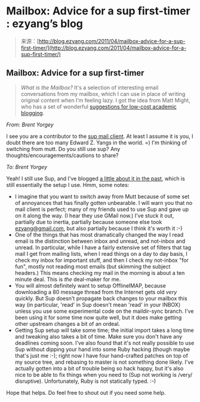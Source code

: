 <!--yml
category: 未分类
date: 2024-07-01 18:17:54
-->

# Mailbox: Advice for a sup first-timer : ezyang’s blog

> 来源：[http://blog.ezyang.com/2011/04/mailbox-advice-for-a-sup-first-timer/](http://blog.ezyang.com/2011/04/mailbox-advice-for-a-sup-first-timer/)

## Mailbox: Advice for a sup first-timer

> *What is the Mailbox?* It's a selection of interesting email conversations from my mailbox, which I can use in place of writing original content when I’m feeling lazy. I got the idea from Matt Might, who has a set of wonderful [suggestions for low-cost academic blogging](http://matt.might.net/articles/how-to-blog-as-an-academic/).

*From: Brent Yorgey*

I see you are a contributor to the [sup mail client](http://sup.rubyforge.org/). At least I assume it is you, I doubt there are too many Edward Z. Yangs in the world. =) I'm thinking of switching from mutt. Do you still use sup? Any thoughts/encouragements/cautions to share?

*To: Brent Yorgey*

Yeah! I still use Sup, and I've blogged [a little about it in the past](http://blog.ezyang.com/2010/01/sup/), which is still essentially the setup I use. Hmm, some notes:

*   I imagine that you want to switch away from Mutt because of some set of annoyances that has finally gotten unbearable. I will warn you that no mail client is perfect; many of my friends used to use Sup and gave up on it along the way. (I hear they use GMail now.) I've stuck it out, partially due to inertia, partially because someone else took [ezyang@gmail.com](mailto:ezyang@gmail.com), but also partially because I think it's worth it :-)
*   One of the things that has most dramatically changed the way I read email is the distinction between inbox and unread, and not-inbox and unread. In particular, while I have a fairly extensive set of filters that tag mail I get from mailing lists, when I read things on a day to day basis, I check my inbox for important stuff, and then I check my not-inbox "for fun", mostly not reading most emails (but skimming the subject headers.) This means checking my mail in the morning is about a ten minute deal. This is *the* deal-maker for me.
*   You will almost definitely want to setup OfflineIMAP, because downloading a 80 message thread from the Internet gets old *very* quickly. But Sup doesn't propagate back changes to your mailbox this way (in particular, 'read' in Sup doesn't mean 'read' in your INBOX) unless you use some experimental code on the maildir-sync branch. I've been using it for some time now quite well, but it does make getting other upstream changes a bit of an ordeal.
*   Getting Sup setup will take some time; the initial import takes a long time and tweaking also takes a bit of time. Make sure you don't have any deadlines coming soon. I've also found that it's not really possible to use Sup without dipping your hand into some Ruby hacking (though maybe that's just me :-); right now I have four hand-crafted patches on top of my source tree, and rebasing to master is not something done likely. I've actually gotten into a bit of trouble being so hack happy, but it's also nice to be able to fix things when you need to (Sup not working is /very/ disruptive). Unfortunately, Ruby is not statically typed. :-)

Hope that helps. Do feel free to shout out if you need some help.